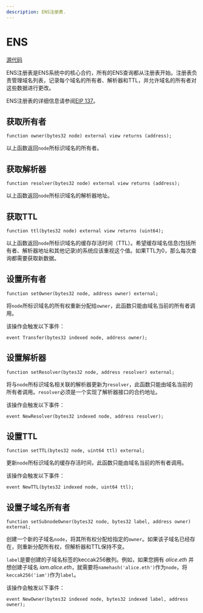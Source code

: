 ```yaml
---
description: ENS注册表.
---
```


# ENS

[源代码](https://github.com/ensdomains/ens/blob/master/contracts/ENS.sol)

ENS注册表是ENS系统中的核心合约，所有的ENS查询都从注册表开始。注册表负责管理域名列表，记录每个域名的所有者、解析器和TTL，并允许域名的所有者对这些数据进行更改。

ENS注册表的详细信息请参阅[EIP 137](https://eips.ethereum.org/EIPS/eip-137)。

## 获取所有者

```text
function owner(bytes32 node) external view returns (address);
```

以上函数返回`node`所标识域名的所有者。

## 获取解析器

```text
function resolver(bytes32 node) external view returns (address);
```

以上函数返回`node`所标识域名的解析器地址。

## 获取TTL

```text
function ttl(bytes32 node) external view returns (uint64);
```

以上函数返回`node`所标识域名的缓存存活时间（TTL）。希望缓存域名信息(包括所有者、解析器地址和其他记录)的系统应该重视这个值。如果TTL为0，那么每次查询都需要获取新数据。

## 设置所有者

```text
function setOwner(bytes32 node, address owner) external;
```

将`node`所标识域名的所有权重新分配给`owner`，此函数只能由域名当前的所有者调用。

该操作会触发以下事件：

```text
event Transfer(bytes32 indexed node, address owner);
```

## 设置解析器

```text
function setResolver(bytes32 node, address resolver) external;
```

将与`node`所标识域名相关联的解析器更新为`resolver`，此函数只能由域名当前的所有者调用。`resolver`必须是一个实现了解析器接口的合约地址。

该操作会触发以下事件：

```text
event NewResolver(bytes32 indexed node, address resolver);
```

## 设置TTL

```text
function setTTL(bytes32 node, uint64 ttl) external;
```

更新`node`所标识域名的缓存存活时间，此函数只能由域名当前的所有者调用。

该操作会触发以下事件：

```text
event NewTTL(bytes32 indexed node, uint64 ttl);
```

## 设置子域名所有者

```text
function setSubnodeOwner(bytes32 node, bytes32 label, address owner) external;
```

创建一个新的子域名`node`，将其所有权分配给指定的`owner`。如果该子域名已经存在，则重新分配所有权，但解析器和TTL保持不变。

`label`是要创建的子域名标签的keccak256散列。例如，如果您拥有 _alice.eth_ 并想创建子域名 _iam.alice.eth_，就需要将`namehash('alice.eth')`作为`node`，将`keccak256('iam')`作为`label`。

该操作会触发以下事件：

```text
event NewOwner(bytes32 indexed node, bytes32 indexed label, address owner);
```

